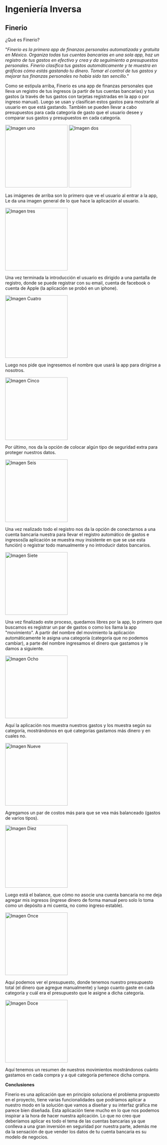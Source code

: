 #
# **Ingeniería Inversa**

## **Finerio**

¿Qué es Finerio?

&quot;_Finerio es la primera app de finanzas personales automatizada y gratuita en México. Organiza todas tus cuentas bancarias en una sola app, haz un registro de tus gastos en efectivo y crea y da seguimiento a presupuestos personales. Finerio clasifica tus gastos automáticamente y te muestra en gráficas cómo estás gastando tu dinero. Tomar el control de tus gastos y mejorar tus finanzas personales no había sido tan sencillo.&quot;_

Como se estipula arriba, Finerio es una app de finanzas personales que lleva un registro de tus ingresos (a partir de tus cuentas bancarias) y tus gastos (a través de tus gastos con tarjetas registradas en la app o por ingreso manual). Luego se usan y clasifican estos gastos para mostrarle al usuario en que está gastando. También se pueden llevar a cabo presupuestos para cada categoría de gasto que el usuario desee y comparar sus gastos y presupuestos en cada categoría.

<img src="https://i.imgur.com/5CS2eK3.jpg" alt="Imagen uno" width="200"/> <img src="https://i.imgur.com/egH7OXL.jpg" alt="Imagen dos" width="200"/>

Las imágenes de arriba son lo primero que ve el usuario al entrar a la app, Le da una imagen general de lo que hace la aplicación al usuario.

<img src="https://i.imgur.com/yahN6od.jpg" alt="Imagen tres" width="200"/>

Una vez terminada la introducción el usuario es dirigido a una pantalla de registro, donde se puede registrar con su email, cuenta de facebook o cuenta de Apple (la aplicación se probó en un iphone).

<img src="https://i.imgur.com/X1aTAot.jpg" alt="Imagen Cuatro" width="200"/>

Luego nos pide que ingresemos el nombre que usará la app para dirigirse a nosotros.

<img src="https://i.imgur.com/BmqiDk8.jpg" alt="Imagen Cinco" width="200"/>

Por último, nos da la opción de colocar algún tipo de seguridad extra para proteger nuestros datos.

<img src="https://i.imgur.com/iKtnDIn.jpg" alt="Imagen Seis" width="200"/>

Una vez realizado todo el registro nos da la opción de conectarnos a una cuenta bancaria nuestra para llevar el registro automático de gastos e ingresos(la aplicación se muestra muy insistente en que se use esta función) o registrar todo manualmente y no introducir datos bancarios.

<img src="https://i.imgur.com/pS5hUFO.jpg" alt="Imagen Siete" width="200"/>

Una vez finalizado este proceso, quedamos libres por la app, lo primero que buscamos es registrar un par de gastos o como los llama la app &quot;movimiento&quot;. A partir del nombre del movimiento la aplicación automáticamente le asigna una categoría (categoría que no podemos cambiar), a parte del nombre ingresamos el dinero que gastamos y le damos a siguiente.

<img src="https://i.imgur.com/pC4whD6.jpg" alt="Imagen Ocho" width="200"/>

Aquí la aplicación nos muestra nuestros gastos y los muestra según su categoría, mostrándonos en qué categorías gastamos más dinero y en cuales no. 

<img src="https://i.imgur.com/2wb1QNA.jpg" alt="Imagen Nueve" width="200"/>

Agregamos un par de costos más para que se vea más balanceado (gastos de varios tipos).

<img src="https://i.imgur.com/9reOhzG.jpg" alt="Imagen Diez" width="200"/>

Luego está el balance, que cómo no asocie una cuenta bancaria no me deja agregar mis ingresos (ingrese dinero de forma manual pero solo lo toma como un depósito a mi cuenta, no como ingreso estable).

<img src="https://i.imgur.com/KkomzPO.jpg" alt="Imagen Once" width="200"/>

Aquí podemos ver el presupuesto, donde tenemos nuestro presupuesto total (el dinero que agregue manualmente) y luego cuanto gaste en cada categoría y cuál era el presupuesto que le asigne a dicha categoría.

<img src="https://i.imgur.com/kgDrKOt.jpg" alt="Imagen Doce" width="200"/>

Aquí tenemos un resumen de nuestros movimientos mostrándonos cuánto gastamos en cada compra y a qué categoría pertenece dicha compra.

**Conclusiones**

Finerio es una aplicación que en principio soluciona el problema propuesto en el proyecto, tiene varias funcionalidades que podríamos aplicar a nuestro modo en la solución que vamos a diseñar y su interfaz gráfica me parece bien diseñada. Esta aplicación tiene mucho en lo que nos podemos inspirar a la hora de hacer nuestra aplicación. Lo que no creo que deberíamos aplicar es todo el tema de las cuentas bancarias ya que conlleva a una gran inversión en seguridad por nuestra parte, además me da la sensación de que vender los datos de tu cuenta bancaria es su modelo de negocios.